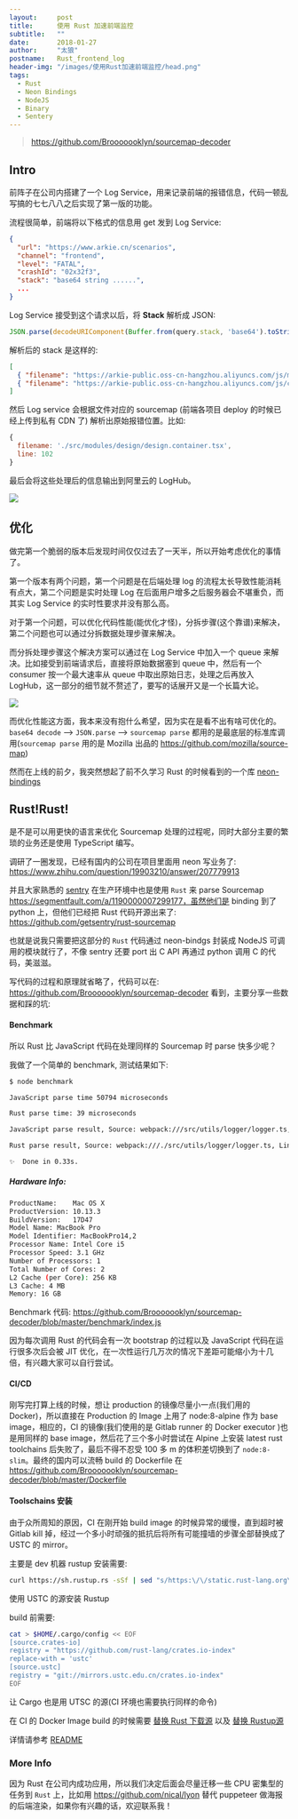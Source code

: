 ```yaml
---
layout:     post
title:      使用 Rust 加速前端监控
subtitle:   ""
date:       2018-01-27
author:     "太狼"
postname:   Rust_frontend_log
header-img: "/images/使用Rust加速前端监控/head.png"
tags:
  - Rust
  - Neon Bindings
  - NodeJS
  - Binary
  - Sentery
---
```


> https://github.com/Brooooooklyn/sourcemap-decoder

<!--more-->

## Intro

前阵子在公司内搭建了一个 Log Service，用来记录前端的报错信息，代码一顿乱写搞的七七八八之后实现了第一版的功能。

流程很简单，前端将以下格式的信息用 get 发到 Log Service:

```json
{
  "url": "https://www.arkie.cn/scenarios",
  "channel": "frontend",
  "level": "FATAL",
  "crashId": "02x32f3",
  "stack": "base64 string ......",
  ...
}
```

Log Service 接受到这个请求以后，将 **Stack** 解析成 JSON:
```js
JSON.parse(decodeURIComponent(Buffer.from(query.stack, 'base64').toString()))
```
解析后的 stack 是这样的:

```json
[
  { "filename": "https://arkie-public.oss-cn-hangzhou.aliyuncs.com/js/main.c3600f3f.js", "line": 1, "column": 334222 },
  { "filename": "https://arkie-public.oss-cn-hangzhou.aliyuncs.com/js/common.752d2f13.js", "line": 1, "column": 113242 },
]
```

然后 Log service 会根据文件对应的 sourcemap (前端各项目 deploy 的时候已经上传到私有 CDN 了) 解析出原始报错位置。比如:

```js
{
  filename: './src/modules/design/design.container.tsx',
  line: 102
}
```



最后会将这些处理后的信息输出到阿里云的 LogHub。

![](../images/使用Rust加速前端监控/version1.png)





## 优化

做完第一个脆弱的版本后发现时间仅仅过去了一天半，所以开始考虑优化的事情了。

第一个版本有两个问题，第一个问题是在后端处理 log 的流程太长导致性能消耗有点大，第二个问题是实时处理 Log 在后面用户增多之后服务器会不堪重负，而其实 Log Service 的实时性要求并没有那么高。

对于第一个问题，可以优化代码性能(能优化才怪)，分拆步骤(这个靠谱)来解决，第二个问题也可以通过分拆数据处理步骤来解决。

而分拆处理步骤这个解决方案可以通过在 Log Service 中加入一个 queue 来解决。比如接受到前端请求后，直接将原始数据塞到 queue 中，然后有一个 consumer 按一个最大速率从 queue 中取出原始日志，处理之后再放入 LogHub，这一部分的细节就不赘述了，要写的话展开又是一个长篇大论。



![](../images/使用Rust加速前端监控/queue.png)



而优化性能这方面，我本来没有抱什么希望，因为实在是看不出有啥可优化的。`base64 decode` --> `JSON.parse` --> `sourcemap parse` 都用的是最底层的标准库调用(`sourcemap parse` 用的是 Mozilla 出品的 https://github.com/mozilla/source-map)

然而在上线的前夕，我突然想起了前不久学习 Rust 的时候看到的一个库 [neon-bindings](https://github.com/neon-bindings/neon)



##  Rust!Rust!

是不是可以用更快的语言来优化 Sourcemap 处理的过程呢，同时大部分主要的繁琐的业务还是使用 TypeScript 编写。

调研了一圈发现，已经有国内的公司在项目里面用 neon 写业务了: https://www.zhihu.com/question/19903210/answer/207779913

并且大家熟悉的 [sentry](https://sentry.io/welcome/) 在生产环境中也是使用 `Rust` 来 parse Sourcemap  https://segmentfault.com/a/1190000007299177，虽然他们是 binding 到了 python 上，但他们已经把 Rust 代码开源出来了: https://github.com/getsentry/rust-sourcemap

也就是说我只需要把这部分的 `Rust` 代码通过 neon-bindgs 封装成 NodeJS 可调用的模块就行了，不像 sentry 还要 port 出 C API 再通过 python 调用 C 的代码，美滋滋。

写代码的过程和原理就省略了，代码可以在: https://github.com/Brooooooklyn/sourcemap-decoder 看到，主要分享一些数据和踩的坑:



#### Benchmark

所以 Rust 比 JavaScript 代码在处理同样的 Sourcemap 时 parse 快多少呢？

我做了一个简单的 benchmark, 测试结果如下:

```bash
$ node benchmark

JavaScript parse time 50794 microseconds

Rust parse time: 39 microseconds

JavaScript parse result, Source: webpack:///src/utils/logger/logger.ts, Line: 56

Rust parse result, Source: webpack:///./src/utils/logger/logger.ts, Line: 56

✨  Done in 0.33s.

```



##### Hardware Info:

```bash
ProductName:    Mac OS X
ProductVersion: 10.13.3
BuildVersion:   17D47
Model Name: MacBook Pro
Model Identifier: MacBookPro14,2
Processor Name: Intel Core i5
Processor Speed: 3.1 GHz
Number of Processors: 1
Total Number of Cores: 2
L2 Cache (per Core): 256 KB
L3 Cache: 4 MB
Memory: 16 GB
```



Benchmark 代码: https://github.com/Brooooooklyn/sourcemap-decoder/blob/master/benchmark/index.js

因为每次调用 Rust 的代码会有一次 bootstrap 的过程以及 JavaScript 代码在运行很多次后会被 JIT 优化，在一次性运行几万次的情况下差距可能缩小为十几倍，有兴趣大家可以自行尝试。



#### CI/CD

刚写完打算上线的时候，想让 production 的镜像尽量小一点(我们用的 Docker)，所以直接在 Production 的 Image 上用了 node:8-alpine 作为 base image，相应的，CI 的镜像(我们使用的是 Gitlab runner 的 Docker executor )也是用同样的 base image，然后花了三个多小时尝试在 Alpine 上安装 latest rust toolchains 后失败了，最后不得不忍受 100 多 m 的体积差切换到了 `node:8-slim`。最终的国内可以流畅 build 的 Dockerfile 在 https://github.com/Brooooooklyn/sourcemap-decoder/blob/master/Dockerfile



#### Toolschains 安装

由于众所周知的原因，CI 在刚开始 build image 的时候异常的缓慢，直到超时被 Gitlab kill 掉，经过一个多小时顽强的抵抗后将所有可能撞墙的步骤全部替换成了 USTC 的 mirror。

主要是 dev 机器 rustup 安装需要:

```bash
curl https://sh.rustup.rs -sSf | sed "s/https:\/\/static.rust-lang.org\/rustup\/dist/https:\/\/mirrors.ustc.edu.cn\/rust-static\/rustup\/dist/g" | sh
```

使用 USTC 的源安装 Rustup

build 前需要:

```bash
cat > $HOME/.cargo/config << EOF
[source.crates-io]
registry = "https://github.com/rust-lang/crates.io-index"
replace-with = 'ustc'
[source.ustc]
registry = "git://mirrors.ustc.edu.cn/crates.io-index"
EOF
```

让 Cargo 也是用 UTSC 的源(CI 环境也需要执行同样的命令)

在 CI 的 Docker Image build 的时候需要 [替换 Rust 下载源](https://github.com/Brooooooklyn/sourcemap-decoder/blob/master/Dockerfile#L30) 以及 [替换 Rustup源](https://github.com/Brooooooklyn/sourcemap-decoder/blob/master/Dockerfile#L34-L35)

详情请参考 [README](https://github.com/Brooooooklyn/sourcemap-decoder/blob/master/README.md)



### More Info

因为 Rust 在公司内成功应用，所以我们决定后面会尽量迁移一些 CPU 密集型的任务到 `Rust` 上，比如用 https://github.com/nical/lyon 替代 puppeteer 做海报的后端渲染，如果你有兴趣的话，欢迎联系我！
